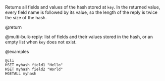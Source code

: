 Returns all fields and values of the hash stored at `key`. In the returned
value, every field name is followed by its value, so the length
of the reply is twice the size of the hash.

@return

@multi-bulk-reply: list of fields and their values stored in the hash, or an
empty list when `key` does not exist.

@examples

    @cli
    HSET myhash field1 "Hello"
    HSET myhash field2 "World"
    HGETALL myhash

